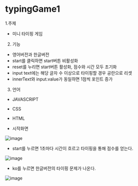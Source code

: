 # typingGame1

1.주제
- 미니 타이핑 게임



2. 기능
- 영어버전과 한글버전
- start를 클릭하면 start버튼 비활성화
- reset를 누리면 start버튼 활성화, 점수와 시간 모두 초기화
- input text에는 해당 글자 수 이상으로 타이핑할 경우 공란으로 리셋
- innerText와 input.value가 동일하면 1점씩 포인트 증가



3. 언어
- JAVASCRIPT
- CSS
- HTML


- 시작화면

![image](https://user-images.githubusercontent.com/83012943/118841494-52cae080-b903-11eb-9b4b-93406f50b2c5.png)

- start를 누르면 1초마다 시간이 흐르고 타이핑을 통해 점수를 얻는다.

![image](https://user-images.githubusercontent.com/83012943/118840670-92dd9380-b902-11eb-91d5-f944cbe3ecce.png)


- ko를 누르면 한글버전의 타이핑 문제가 나온다.

![image](https://user-images.githubusercontent.com/83012943/118841353-38910280-b903-11eb-9e9f-f1cef9093229.png)

